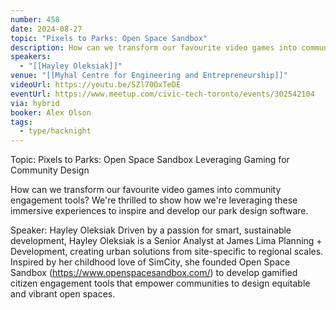 ```yaml
---
number: 458
date: 2024-08-27
topic: "Pixels to Parks: Open Space Sandbox"
description: How can we transform our favourite video games into community engagement tools? We're thrilled to show how we're leveraging these immersive experiences to inspire and develop our park design software.
speakers:
  - "[[Hayley Oleksiak]]"
venue: "[[Myhal Centre for Engineering and Entrepreneurship]]"
videoUrl: https://youtu.be/SZl70OxTeDE
eventUrl: https://www.meetup.com/civic-tech-toronto/events/302542104
via: hybrid
booker: Alex Olson
tags:
  - type/hacknight
---
```

Topic: Pixels to Parks: Open Space Sandbox Leveraging Gaming for Community Design

How can we transform our favourite video games into community engagement tools? We're thrilled to show how we're leveraging these immersive experiences to inspire and develop our park design software.

Speaker: Hayley Oleksiak
Driven by a passion for smart, sustainable development, Hayley Oleksiak is a Senior Analyst at James Lima Planning + Development, creating urban solutions from site-specific to regional scales. Inspired by her childhood love of SimCity, she founded Open Space Sandbox (https://www.openspacesandbox.com/) to develop gamified citizen engagement tools that empower communities to design equitable and vibrant open spaces.